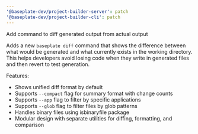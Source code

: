```yaml
---
'@baseplate-dev/project-builder-server': patch
'@baseplate-dev/project-builder-cli': patch
---
```


Add command to diff generated output from actual output

Adds a new `baseplate diff` command that shows the difference between what would be generated and what currently exists in the working directory. This helps developers avoid losing code when they write in generated files and then revert to test generation.

Features:

- Shows unified diff format by default
- Supports `--compact` flag for summary format with change counts
- Supports `--app` flag to filter by specific applications
- Supports `--glob` flag to filter files by glob patterns
- Handles binary files using isbinaryfile package
- Modular design with separate utilities for diffing, formatting, and comparison
